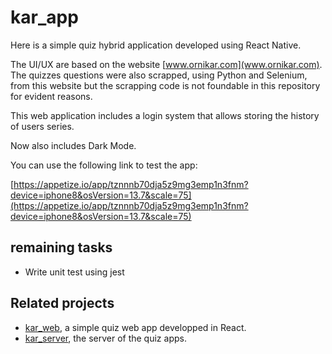 # kar_app
Here is a simple quiz hybrid application developed using React Native.

The UI/UX are based on the website [www.ornikar.com](www.ornikar.com).
The quizzes questions were also scrapped, using Python and Selenium, from this website but the scrapping code is not foundable in this repository for evident reasons.

This web application includes a login system that allows storing the history of users series.

Now also includes Dark Mode.

You can use the following link to test the app:

[https://appetize.io/app/tznnnb70dja5z9mg3emp1n3fnm?device=iphone8&osVersion=13.7&scale=75](https://appetize.io/app/tznnnb70dja5z9mg3emp1n3fnm?device=iphone8&osVersion=13.7&scale=75)

## remaining tasks

- Write unit test using jest

## Related projects

- [kar_web](https://github.com/YassLipton/kar_web), a simple quiz web app developped in React.
- [kar_server](https://github.com/YassLipton/kar_server), the server of the quiz apps.
